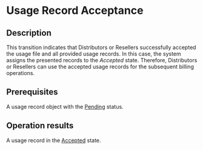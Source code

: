 # Usage Record Acceptance
## Description
This transition indicates that Distributors or Resellers successfully accepted the usage file and all provided usage records. In this case, the system assigns the presented records to the *Accepted* state. Therefore, Distributors or Resellers can use the accepted usage records for the subsequent billing operations.
## Prerequisites
A usage record object with the [Pending](s-d-pending.html) status.
## Operation results
A usage record in the [Accepted](s-f-accepted.html) state.
